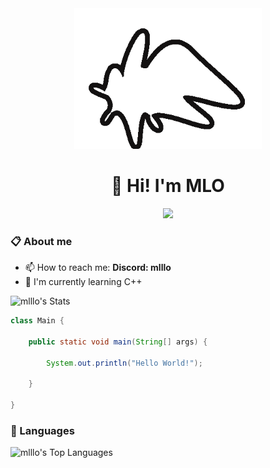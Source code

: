 <div align="center">
  <img src="./LOGO.png" alt="LOGO" width="300px" />
  <h1>👋 Hi! I'm MLO</h1>
  <img src="https://github-readme-streak-stats.herokuapp.com/?user=mlllo&theme=transparent&hide_border=true">
</div>

### 📋 About me

- 📫 How to reach me: **Discord: mlllo**
- 🌱 I'm currently learning C++

![mlllo's Stats](https://github-readme-stats.vercel.app/api?username=mlllo&theme=transparent&hide_border=true&show_icons=true)

```java
class Main {

    public static void main(String[] args) {
    
        System.out.println("Hello World!");
    
    }

}
```

### 🧰 Languages

![mlllo's Top Languages](https://github-readme-stats.vercel.app/api/top-langs/?username=mlllo&theme=transparent&hide_border=true&layout=pie)

